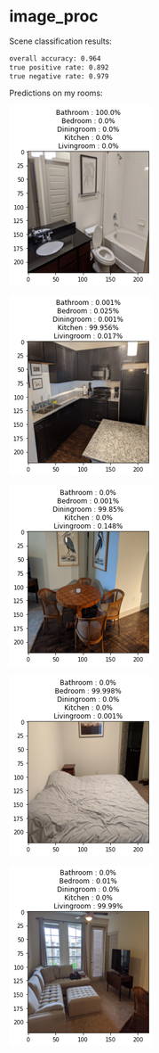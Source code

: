# image_proc

Scene classification results:

    overall accuracy: 0.964
    true positive rate: 0.892
    true negative rate: 0.979

Predictions on my rooms:

![](https://github.com/OlivierNDO/image_proc/blob/master/bathroom_pred.png)

![](https://github.com/OlivierNDO/image_proc/blob/master/kitchen_pred.png)

![](https://github.com/OlivierNDO/image_proc/blob/master/diningroom_pred.png)

![](https://github.com/OlivierNDO/image_proc/blob/master/bedroom_pred.png)

![](https://github.com/OlivierNDO/image_proc/blob/master/livingroom_pred.png)
